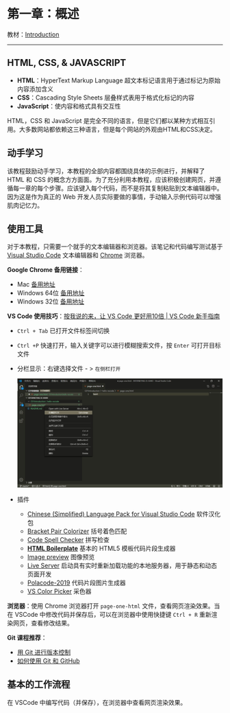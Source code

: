 # 第一章：概述

教材：[Introduction](https://internetingishard.com/html-and-css/introduction/)

---

## HTML, CSS, & JAVASCRIPT

* **HTML**：HyperText Markup Language 超文本标记语言用于通过标记为原始内容添加含义
* **CSS**：Cascading Style Sheets 层叠样式表用于格式化标记的内容
* **JavaScript**：使内容和格式具有交互性

HTML，CSS 和 JavaScript 是完全不同的语言，但是它们都以某种方式相互引用。大多数网站都依赖这三种语言，但是每个网站的外观由HTML和CSS决定。

## 动手学习

该教程鼓励动手学习，本教程的全部内容都围绕具体的示例进行，并解释了 HTML 和 CSS 的概念方方面面。为了充分利用本教程，应该积极创建网页，并遵循每一章的每个步骤。应该键入每个代码，而不是将其复制粘贴到文本编辑器中。因为这是作为真正的 Web 开发人员实际要做的事情，手动输入示例代码可以增强肌肉记忆力。

## 使用工具

对于本教程，只需要一个就手的文本编辑器和浏览器。该笔记和代码编写测试基于 [Visual Studio Code](https://code.visualstudio.com/) 文本编辑器和 [Chrome](https://www.google.cn/chrome/index.html) 浏览器。

**Google Chrome 备用链接**：

- Mac [备用地址](http://www.chromeliulanqi.com/Chrome_Latest_Setup.exe)
- Windows 64位 [备用地址](http://www.chromeliulanqi.com/ChromeStandaloneSetup64.exe)
- Windows 32位 [备用地址](http://www.chromeliulanqi.com/beta.exe)

**VS Code 使用技巧**：[按我说的来，让 VS Code 更好用10倍 | VS Code 新手指南](https://mp.weixin.qq.com/s/LbSJjyB8xTa-ozpwZRmnxg)

* `Ctrl + Tab` 已打开文件标签间切换

* `Ctrl +P` 快速打开，输入关键字可以进行模糊搜索文件，按 `Enter` 可打开目标文件

* 分栏显示：右键选择文件 - > `在侧栏打开`

  ![split-right](images/split-right.jpg)
  
* 插件

  * [Chinese (Simplified) Language Pack for Visual Studio Code](https://marketplace.visualstudio.com/items?itemName=MS-CEINTL.vscode-language-pack-zh-hans) 软件汉化包
  * [Bracket Pair Colorizer](https://marketplace.visualstudio.com/items?itemName=CoenraadS.bracket-pair-colorizer) 括号着色匹配
  * [Code Spell Checker](https://marketplace.visualstudio.com/items?itemName=streetsidesoftware.code-spell-checker) 拼写检查
  * **[HTML Boilerplate](https://marketplace.visualstudio.com/items?itemName=sidthesloth.html5-boilerplate)** 基本的 HTML5 模板代码片段生成器
  * [Image preview](https://marketplace.visualstudio.com/items?itemName=kisstkondoros.vscode-gutter-preview) 图像预览
  * [Live Server](https://marketplace.visualstudio.com/items?itemName=ritwickdey.LiveServer) 启动具有实时重新加载功能的本地服务器，用于静态和动态页面开发
  * [Polacode-2019](https://marketplace.visualstudio.com/items?itemName=jeff-hykin.polacode-2019) 代码片段图片生成器
  * [VS Color Picker](https://marketplace.visualstudio.com/items?itemName=lihui.vs-color-picker) 采色器

**浏览器**：使用 Chrome 浏览器打开 `page-one-html`  文件，查看网页渲染效果。当在 VSCode 中修改代码并保存后，可以在浏览器中使用快捷键 `Ctrl + R` 重新渲染网页，查看修改结果。

**Git 课程推荐**：

* [用 Git 进行版本控制](https://cn.udacity.com/course/version-control-with-git--ud123/)
* [如何使用 Git 和 GitHub](https://cn.udacity.com/course/how-to-use-git-and-github--ud775)



## 基本的工作流程

在 VSCode 中编写代码（并保存），在浏览器中查看网页渲染效果。